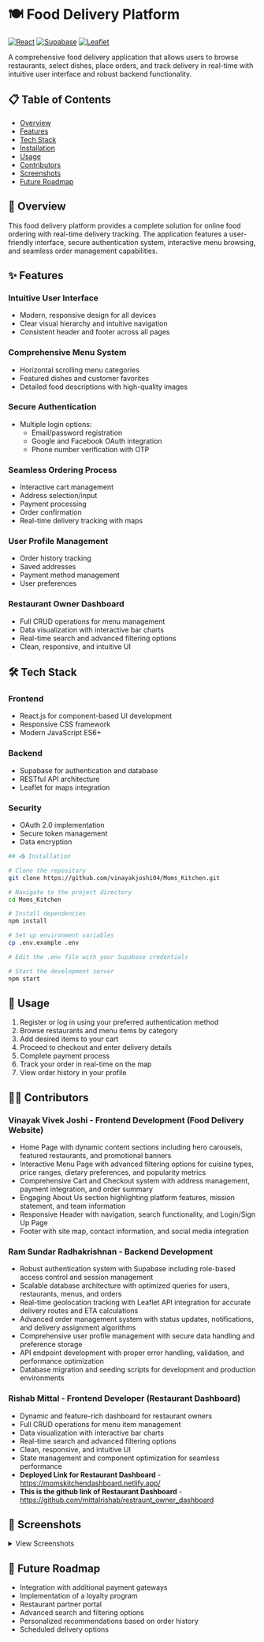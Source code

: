 # 🍽️ Food Delivery Platform

[![React](https://img.shields.io/badge/React-20232A?style=for-the-badge&logo=react&logoColor=61DAFB)](https://reactjs.org/)
[![Supabase](https://img.shields.io/badge/Supabase-3ECF8E?style=for-the-badge&logo=supabase&logoColor=white)](https://supabase.io/)
[![Leaflet](https://img.shields.io/badge/Leaflet-199900?style=for-the-badge&logo=Leaflet&logoColor=white)](https://leafletjs.com/)

A comprehensive food delivery application that allows users to browse restaurants, select dishes, place orders, and track delivery in real-time with intuitive user interface and robust backend functionality.

## 📋 Table of Contents
- [Overview](#overview)
- [Features](#features)
- [Tech Stack](#tech-stack)
- [Installation](#installation)
- [Usage](#usage)
- [Contributors](#contributors)
- [Screenshots](#screenshots)
- [Future Roadmap](#future-roadmap)

## 🌟 Overview

This food delivery platform provides a complete solution for online food ordering with real-time delivery tracking. The application features a user-friendly interface, secure authentication system, interactive menu browsing, and seamless order management capabilities.

## ✨ Features

### Intuitive User Interface
- Modern, responsive design for all devices
- Clear visual hierarchy and intuitive navigation
- Consistent header and footer across all pages

### Comprehensive Menu System
- Horizontal scrolling menu categories
- Featured dishes and customer favorites
- Detailed food descriptions with high-quality images

### Secure Authentication
- Multiple login options:
  - Email/password registration
  - Google and Facebook OAuth integration
  - Phone number verification with OTP

### Seamless Ordering Process
- Interactive cart management
- Address selection/input
- Payment processing
- Order confirmation
- Real-time delivery tracking with maps

### User Profile Management
- Order history tracking
- Saved addresses
- Payment method management
- User preferences

### Restaurant Owner Dashboard
- Full CRUD operations for menu management
- Data visualization with interactive bar charts
- Real-time search and advanced filtering options
- Clean, responsive, and intuitive UI

## 🛠️ Tech Stack

### Frontend
- React.js for component-based UI development
- Responsive CSS framework
- Modern JavaScript ES6+

### Backend
- Supabase for authentication and database
- RESTful API architecture
- Leaflet for maps integration

### Security
- OAuth 2.0 implementation
- Secure token management
- Data encryption

```bash
## 📥 Installation

# Clone the repository
git clone https://github.com/vinayakjoshi04/Moms_Kitchen.git

# Navigate to the project directory
cd Moms_Kitchen

# Install dependencies
npm install

# Set up environment variables
cp .env.example .env

# Edit the .env file with your Supabase credentials

# Start the development server
npm start
```

## 🚀 Usage

1. Register or log in using your preferred authentication method
2. Browse restaurants and menu items by category
3. Add desired items to your cart
4. Proceed to checkout and enter delivery details
5. Complete payment process
6. Track your order in real-time on the map
7. View order history in your profile

## 👨‍💻 Contributors

### Vinayak Vivek Joshi - Frontend Development (Food Delivery Website)
- Home Page with dynamic content sections including hero carousels, featured restaurants, and promotional banners
- Interactive Menu Page with advanced filtering options for cuisine types, price ranges, dietary preferences, and popularity metrics
- Comprehensive Cart and Checkout system with address management, payment integration, and order summary
- Engaging About Us section highlighting platform features, mission statement, and team information
- Responsive Header with navigation, search functionality, and Login/Sign Up Page
- Footer with site map, contact information, and social media integration

### Ram Sundar Radhakrishnan - Backend Development
- Robust authentication system with Supabase including role-based access control and session management
- Scalable database architecture with optimized queries for users, restaurants, menus, and orders
- Real-time geolocation tracking with Leaflet API integration for accurate delivery routes and ETA calculations
- Advanced order management system with status updates, notifications, and delivery assignment algorithms
- Comprehensive user profile management with secure data handling and preference storage
- API endpoint development with proper error handling, validation, and performance optimization
- Database migration and seeding scripts for development and production environments

### Rishab Mittal - Frontend Developer (Restaurant Dashboard)
- Dynamic and feature-rich dashboard for restaurant owners
- Full CRUD operations for menu item management
- Data visualization with interactive bar charts
- Real-time search and advanced filtering options
- Clean, responsive, and intuitive UI
- State management and component optimization for seamless performance
- **Deployed Link for Restaurant Dashboard** - https://momskitchendashboard.netlify.app/
- **This is the github link of Restaurant Dashboard** - https://github.com/mittalrishab/restraunt_owner_dashboard

## 📸 Screenshots

<details>
<summary>View Screenshots</summary>

### Home Page
![Home Page Hero Section](https://github.com/user-attachments/assets/82a89125-7c4c-4b1f-8654-5638bee41a3f)
![Featured Categories](https://github.com/user-attachments/assets/77b259d5-465d-4226-a0d9-dd0fdcdcc1f4)
![Popular Restaurants](https://github.com/user-attachments/assets/7700875c-4dcc-4701-9af4-61b40d26c4ea)

### Menu Page
![Cuisine Categories](https://github.com/user-attachments/assets/1c69fa7e-4ea4-4444-9f59-80088b342d79)
![Customer Favorites](https://github.com/user-attachments/assets/31878ebf-ca34-4f5c-88df-3357c95ef640)

### Authentication & Orders
![Login Options](https://github.com/user-attachments/assets/acd5644d-2d5c-4bb8-94e6-1be55ada4a55)
![Shopping Cart](https://github.com/user-attachments/assets/b4aa5803-c964-4455-87ed-64036186aa8e)
![Real-time Map Tracking](https://github.com/user-attachments/assets/14e899c1-40ba-4ce9-99d9-8f6641a7559a)

### User Profile
![Profile Overview](https://github.com/user-attachments/assets/a4686aeb-6449-4b81-97a7-3710be86377a)

### Restaurant Dashboard
![image](https://github.com/user-attachments/assets/ab9ec49b-ac30-4da1-8e71-00dc3d8d548e)
![image](https://github.com/user-attachments/assets/8f736aa6-4e4f-4d47-9ef3-6861b6382581)
![image](https://github.com/user-attachments/assets/857f4cb3-003b-45c0-9c90-2da4af1ddd82)
![image](https://github.com/user-attachments/assets/4560e1cf-ea12-4562-8f88-0d2c733770b7)
![image](https://github.com/user-attachments/assets/02d4dc74-1af1-474a-93e4-93f2ae16d801)

</details>

## 🔮 Future Roadmap

- Integration with additional payment gateways
- Implementation of a loyalty program
- Restaurant partner portal
- Advanced search and filtering options
- Personalized recommendations based on order history
- Scheduled delivery options

